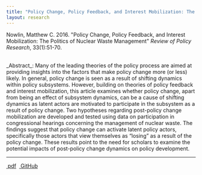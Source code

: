```yaml
---
title: "Policy Change, Policy Feedback, and Interest Mobilization: The Politics of Nuclear Waste Management"
layout: research
---
```


Nowlin, Matthew C. 2016.  "Policy Change, Policy Feedback, and Interest Mobilization: The Politics of Nuclear Waste Management" _Review of Policy Research_, 33(1):51-70.

<br />
_Abstract_: Many of the leading theories of the policy process are aimed at providing insights into the factors that make policy change more (or less) likely. In general, policy change is seen as a result of shifting dynamics within policy subsystems. However, building on theories of policy feedback and interest mobilization, this article examines whether policy change, apart from being an effect of subsystem dynamics, can be a cause of shifting dynamics as latent actors are motivated to participate in the subsystem as a result of policy change. Two hypotheses regarding post-policy change mobilization are developed and tested using data on participation in congressional hearings concerning the management of nuclear waste. The findings suggest that policy change can activate latent policy actors, specifically those actors that view themselves as “losing” as a result of the policy change. These results point to the need for scholars to examine the potential impacts of post-policy change dynamics on policy development.

<hr class="separator">

<p><a href="{{ site.url }}/files/rpr2016.pdf"><i class="fa fa-file-pdf-o"></i>&nbsp;pdf</a>&nbsp;&nbsp;<a href="https://github.com/mnowlin/PolicyChange"><i class="fa fa-github"></i>&nbsp;GitHub</a></p>
